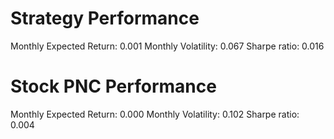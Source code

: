 # Strategy Performance
Monthly Expected Return: 0.001
Monthly Volatility: 0.067
Sharpe ratio: 0.016
# Stock PNC Performance
Monthly Expected Return: 0.000
Monthly Volatility: 0.102
Sharpe ratio: 0.004
